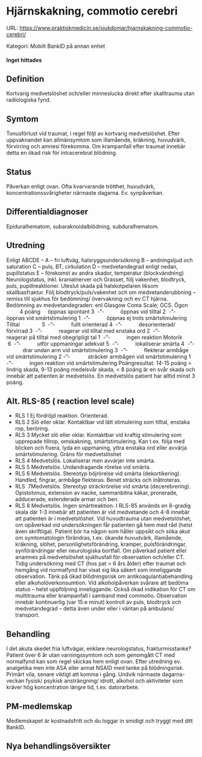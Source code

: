 # Hjärnskakning, commotio cerebri

URL: https://www.praktiskmedicin.se/sjukdomar/hjarnskakning-commotio-cerebri/



Kategori: Mobilt BankID på annan enhet

#### Inget hittades

## Definition

Kortvarig medvetslöshet och/eller minneslucka direkt efter skalltrauma utan radiologiska fynd.

## Symtom

Tonusförlust vid traumat, i regel följt av kortvarig medvetslöshet. Efter uppvaknandet kan allmänsymtom som illamående, kräkning, huvudvärk, förvirring och amnesi förekomma. Om krampanfall efter traumat innebär detta en ökad risk för intracerebral blödning.

## Status

Påverkan enligt ovan. Ofta kvarvarande trötthet, huvudvärk, koncentrationssvårigheter närmaste dagarna. Ev. synpåverkan.

## Differentialdiagnoser

Epiduralhematom, subaraknoidalblödning, subduralhematom.

## Utredning

Enligt ABCDE –
A – fri luftväg, halsryggsundersökning B – andningsljud och saturation C – puls, BT, cirkulation D – medvetandegrad enligt nedan, pupillstatus E – förekomst av andra skador, temperatur (blockvändning)
Neurologstatus, inkl. kranialnerver och Grasset, följ vakenhet, blodtryck, puls, pupillreaktioner. Uteslut skada på halskotpelaren liksom skallbasfraktur.
Följ blodtryck/puls/vakenhet och om medvetanderubbning – remiss till sjukhus för bedömning/ övervakning och ev CT hjärna.
Bedömning av medvetandegraden: enl Glasgow Coma Scale; GCS.
Ögon               4 poäng     öppnas spontant
3  -”-           öppnas vid tilltal
2  -”-           öppnas vid smärtstimulering
1  -”-           öppnas ej trots smärtstimulering
Tilltal               5  -”-           fullt orienterad
4  -”-           desorienterad/ förvirrad
3  -”-           reagerar vid tilltal med enstaka ord
2  -”-           reagerar på tilltal med obegripligt tal
1  -”-           ingen reaktion
Motorik           6  -”-           utför uppmaningar adekvat
5  -”-           lokaliserar smärta
4  -”-           drar undan arm vid smärtstimulering
3  -”-           flekterar armbåge vid smärtstimulering
2 -”-            sträcker armbågen vid smärtstimulering
1  -”-           ingen reaktion vid smärtstimulering
Poängresultat: 14-15 poäng = lindrig skada, 9-13 poäng medelsvår skada, < 8 poäng är en svår skada och innebär att patienten är medvetslös. En medvetslös patient har alltid minst 3 poäng.

## Alt. RLS-85 ( reaction level scale)

- RLS 1 Ej fördröjd reaktion. Orienterad.
- RLS 2 Slö eller oklar. Kontaktbar vid lätt stimulering som tilltal, enstaka rop, beröring.
- RLS 3 Mycket slö eller oklar. Kontaktbar vid kraftig stimulering som upprepade tillrop, omskakning, smärtstimulering. Kan t.ex. följa med blicken och fixera, lyda en uppmaning, yttra enstaka ord eller avvärja smärtstimulering.
Gräns för medvetslöshet
- RLS 4 Medvetslös. Lokaliserar men avvärjer inte smärta.
- RLS 5 Medvetslös. Undandragande rörelse vid smärta.
- RLS 6 Medvetslös. Stereotyp böjrörelse vid smärta (dekortikering). Handled, fingrar, armbåge flekteras. Benet sträcks och inåtroteras.
- RLS  7Medvetslös. Stereotyp sträckrörelse vid smärta (decerebrering). Opistotonus, extension av nacke, sammanbitna käkar, pronerade, adducerade, extenderade armar och ben.
- RLS 8 Medvetslös. Ingen smärtreaktion.
I RLS-85 används en 8-gradig skala där 1-3 innebär att patienten är vid medvetande och 4-8 innebär att patienten är i medvetslöshet.
Vid huvudtrauma utan medvetslöshet, om opåverkad vid undersökningen får patienten gå hem med råd (helst även skriftliga). Patient bör ha någon som håller uppsikt och söka akut om symtomatologin förändras, t.ex. ökande huvudvärk, illamående, kräkning, slöhet, personlighetsförändring, kramper, pulsförändringar, synförändringar eller neurologiska bortfall.
Om påverkad patient eller anamnes på medvetslöshet sjukhusfall för observation och/eller CT.
Tidig undersökning med CT (hos pat > 6 års ålder) efter traumat och hemgång vid normalfynd har visat sig lika säkert som inneliggande observation.
Tänk på ökad blödningsrisk om antikoagulantiabehandling eller alkoholöverkonsumtion. Vid alkoholpåverkan svårare att bedöma status – helst uppföljning inneliggande. Också ökad indikation för CT om multitrauma eller krampanfall i samband med commotio.
Observation innebär kontinuerlig (var 15:e minut) kontroll av puls, blodtryck och medvetandegrad – detta även under eller i väntan på ambulans/ transport.

## Behandling

I det akuta skedet fria luftvägar, enklare neurologstatus, frakturmisstanke? Patient över 6 år utan varningssymtom och som genomgått CT med normalfynd kan som regel skickas hem enligt ovan. Efter utredning ev. analgetika men inte ASA eller annat NSAID med tanke på blödningsrisk. Primärt vila, senare viktigt att komma i gång. Undvik närmaste dagarna-veckan fysisk/ psykisk ansträngning/ idrott, alkohol och aktiviteter som kräver hög koncentration längre tid, t.ex. datorarbete.

## PM-medlemskap

Medlemskapet är kostnadsfritt och du loggar in smidigt och tryggt med ditt BankID.

## Nya behandlingsöversikter


